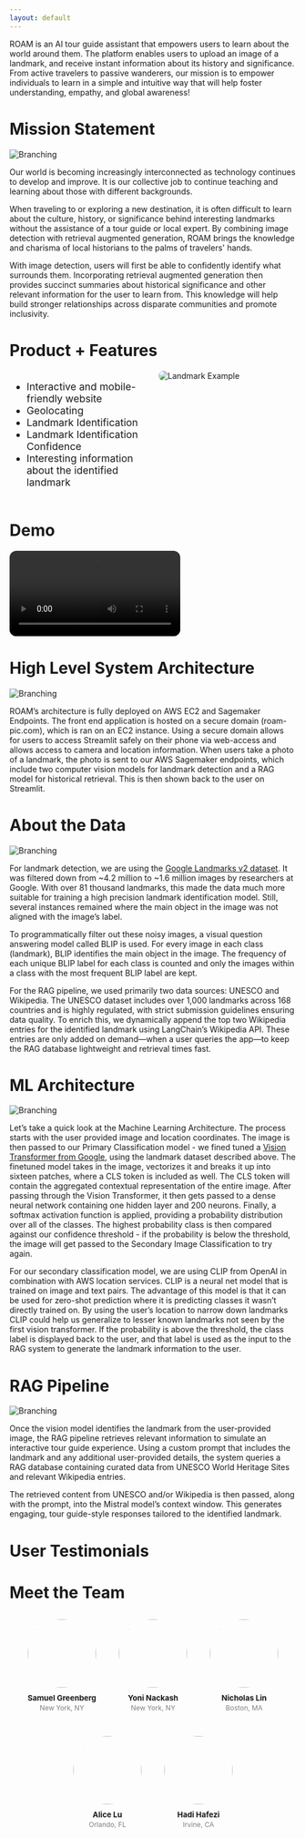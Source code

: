 ```yaml
---
layout: default
---
```

ROAM is an AI tour guide assistant that empowers users to learn about the world around them. The platform enables users to upload an image of a landmark, and receive instant information about its history and significance. From active travelers to passive wanderers, our mission is to empower individuals to learn in a simple and intuitive way that will help foster understanding, empathy, and global awareness!

# Mission Statement
![Branching](/assets/img/mission.png)

Our world is becoming increasingly interconnected as technology continues to develop and improve. It is our collective job to continue teaching and learning about those with different backgrounds.

When traveling to or exploring a new destination, it is often difficult to learn about the culture, history, or significance behind interesting landmarks without the assistance of a tour guide or local expert. By combining image detection with retrieval augmented generation, ROAM brings the knowledge and charisma of local historians to the palms of travelers' hands. 

With image detection, users will first be able to confidently identify what surrounds them. Incorporating retrieval augmented generation then provides succinct summaries about historical significance and other relevant information for the user to learn from. This knowledge will help build stronger relationships across disparate communities and promote inclusivity.

# Product + Features
<div style="display: flex; align-items: flex-start; gap: 20px;">

  <div style="flex: 1;">
    <ul style="font-size: 1.1rem;">
      <li>Interactive and mobile-friendly website</li>
      <li>Geolocating</li>
      <li>Landmark Identification</li>
      <li>Landmark Identification Confidence</li>
      <li>Interesting information about the identified landmark</li>
    </ul>
  </div>

  <div style="flex: 1;">
    <img src="assets/img/product.png" alt="Landmark Example" style="max-width: 100%; height: auto; border-radius: 8px;">
  </div>

</div>

# Demo
<video controls style="max-width: 100%; border-radius: 12px;">
  <source src="assets/video/roam-demp-video.MP4" type="video/mp4">
  Your browser does not support the video tag.
</video>

# High Level System Architecture
![Branching](/assets/img/system_architecture.png)

ROAM’s architecture is fully deployed on AWS EC2 and Sagemaker Endpoints. The front end application is hosted on a secure domain (roam-pic.com), which is ran on an EC2 instance. Using a secure domain allows for users to access Streamlit safely on their phone via web-access and allows access to camera and location information. When users take a photo of a landmark, the photo is sent to our AWS Sagemaker endpoints, which include two computer vision models for landmark detection and a RAG model for historical retrieval. This is then shown back to the user on Streamlit. 


# About the Data
![Branching](/assets/img/landmarks.png)

For landmark detection, we are using the [Google Landmarks v2 dataset](https://github.com/cvdfoundation/google-landmark?tab=readme-ov-file). It was filtered down from ~4.2 million to ~1.6 million images by researchers at Google. With over 81 thousand landmarks, this made the data much more suitable for training a high precision landmark identification model. Still, several instances remained where the main object in the image was not aligned with the image’s label.

To programmatically filter out these noisy images, a visual question answering model called BLIP is used. For every image in each class (landmark), BLIP identifies the main object in the image. The frequency of each unique BLIP label for each class is counted and only the images within a class with the most frequent BLIP label are kept.

For the RAG pipeline, we used primarily two data sources: UNESCO and Wikipedia. The UNESCO dataset includes over 1,000 landmarks across 168 countries and is highly regulated, with strict submission guidelines ensuring data quality. To enrich this, we dynamically append the top two Wikipedia entries for the identified landmark using LangChain’s Wikipedia API. These entries are only added on demand—when a user queries the app—to keep the RAG database lightweight and retrieval times fast.

# ML Architecture
![Branching](/assets/img/ml_architecture.png)

Let’s take a quick look at the Machine Learning Architecture. The process starts with the user provided image and location coordinates. The image is then passed to our Primary Classification model - we fined tuned a [Vision Transformer from Google](https://huggingface.co/google/vit-base-patch16-224-in21k), using the landmark dataset described above. The finetuned model takes in the image, vectorizes it and breaks it up into sixteen patches, where a CLS token is included as well. The CLS token will contain the aggregated contextual representation of the entire image. After passing through the Vision Transformer, it then gets passed to a dense neural network containing one hidden layer and 200 neurons. Finally, a softmax activation function is applied, providing a probability distribution over all of the classes. The highest probability class is then compared against our confidence threshold - if the probability is below the threshold, the image will get passed to the Secondary Image Classification to try again. 

For our secondary classification model, we are using CLIP from OpenAI in combination with AWS location services. CLIP is a neural net model that is trained on image and text pairs. The advantage of this model is that it can be used for zero-shot prediction where it is predicting classes it wasn’t directly trained on. By using the user’s location to narrow down landmarks CLIP could help us generalize to lesser known landmarks not seen by the first vision transformer. If the probability is above the threshold, the class label is displayed back to the user, and that label is used as the input to the RAG system to generate the landmark information to the user.

# RAG Pipeline
![Branching](/assets/img/RAG_Pipeline.png)

Once the vision model identifies the landmark from the user-provided image, the RAG pipeline retrieves relevant information to simulate an interactive tour guide experience. Using a custom prompt that includes the landmark and any additional user-provided details, the system queries a RAG database containing curated data from UNESCO World Heritage Sites and relevant Wikipedia entries.

The retrieved content from UNESCO and/or Wikipedia is then passed, along with the prompt, into the Mistral model’s context window. This generates engaging, tour guide-style responses tailored to the identified landmark.
# User Testimonials
# Meet the Team

<div style="display: flex; justify-content: center; flex-wrap: wrap; gap: 40px; margin-top: 30px;">

  <div style="text-align: center; max-width: 140px;">
    <img src="assets/img/SamHeadshot.png" width="120" style="border-radius: 50%;">
    <p style="margin: 10px 0 0; font-size: 0.95em; font-weight: bold;">Samuel Greenberg</p>
    <p style="margin: 2px 0; font-size: 0.85em; color: gray;">New York, NY</p>
  </div>

  <div style="text-align: center; max-width: 140px;">
    <img src="assets/img/YoniHeadshot.png" width="120" style="border-radius: 50%;">
    <p style="margin: 10px 0 0; font-size: 0.95em;font-weight: bold;">Yoni Nackash</p>
    <p style="margin: 2px 0; font-size: 0.85em; color: gray;">New York, NY</p>
  </div>

  <div style="text-align: center; max-width: 140px;">
    <img src="assets/img/NicholasHeadshot.png" width="120" style="border-radius: 50%;">
    <p style="margin: 10px 0 0; font-size: 0.95em;font-weight: bold;">Nicholas Lin</p>
    <p style="margin: 2px 0; font-size: 0.85em; color: gray;">Boston, MA</p>
  </div>

  <div style="text-align: center; max-width: 140px;">
    <img src="assets/img/AliceHeadshot.png" width="120" style="border-radius: 50%;">
    <p style="margin: 10px 0 0; font-size: 0.95em;font-weight: bold;">Alice Lu</p>
    <p style="margin: 2px 0; font-size: 0.85em; color: gray;">Orlando, FL</p>
  </div>

  <div style="text-align: center; max-width: 140px;">
    <img src="assets/img/HadiHeadshot.png" width="120" style="border-radius: 50%;">
    <p style="margin: 10px 0 0; font-size: 0.95em;font-weight: bold;">Hadi Hafezi</p>
    <p style="margin: 2px 0; font-size: 0.85em; color: gray;">Irvine, CA</p>
  </div>

</div>
